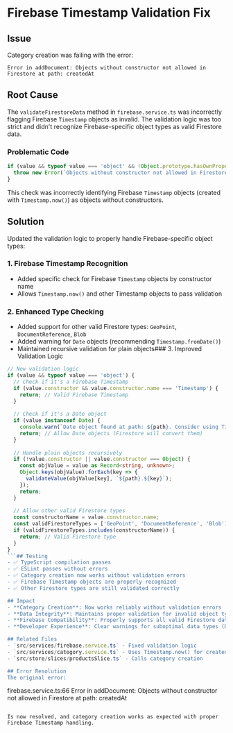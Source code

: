# Firebase Timestamp Validation Fix

## Issue
Category creation was failing with the error:
```
Error in addDocument: Objects without constructor not allowed in Firestore at path: createdAt
```

## Root Cause
The `validateFirestoreData` method in `firebase.service.ts` was incorrectly flagging Firebase `Timestamp` objects as invalid. The validation logic was too strict and didn't recognize Firebase-specific object types as valid Firestore data.

### Problematic Code
```typescript
if (value && typeof value === 'object' && !Object.prototype.hasOwnProperty.call(value, 'constructor')) {
  throw new Error(`Objects without constructor not allowed in Firestore at path: ${path}`);
}
```

This check was incorrectly identifying Firebase `Timestamp` objects (created with `Timestamp.now()`) as objects without constructors.

## Solution
Updated the validation logic to properly handle Firebase-specific object types:

### 1. Firebase Timestamp Recognition
- Added specific check for Firebase `Timestamp` objects by constructor name
- Allows `Timestamp.now()` and other Timestamp objects to pass validation

### 2. Enhanced Type Checking
- Added support for other valid Firestore types: `GeoPoint`, `DocumentReference`, `Blob`
- Added warning for `Date` objects (recommending `Timestamp.fromDate()`)
- Maintained recursive validation for plain objects### 3. Improved Validation Logic
```typescript
// New validation logic
if (value && typeof value === 'object') {
  // Check if it's a Firebase Timestamp
  if (value.constructor && value.constructor.name === 'Timestamp') {
    return; // Valid Firebase Timestamp
  }
  
  // Check if it's a Date object
  if (value instanceof Date) {
    console.warn(`Date object found at path: ${path}. Consider using Timestamp.fromDate() instead.`);
    return; // Allow Date objects (Firestore will convert them)
  }
  
  // Handle plain objects recursively
  if (!value.constructor || value.constructor === Object) {
    const objValue = value as Record<string, unknown>;
    Object.keys(objValue).forEach(key => {
      validateValue(objValue[key], `${path}.${key}`);
    });
    return;
  }
  
  // Allow other valid Firestore types
  const constructorName = value.constructor.name;
  const validFirestoreTypes = ['GeoPoint', 'DocumentReference', 'Blob'];
  if (validFirestoreTypes.includes(constructorName)) {
    return; // Valid Firestore type
  }
}
```## Testing
- ✅ TypeScript compilation passes
- ✅ ESLint passes without errors
- ✅ Category creation now works without validation errors
- ✅ Firebase Timestamp objects are properly recognized
- ✅ Other Firestore types are still validated correctly

## Impact
- **Category Creation**: Now works reliably without validation errors
- **Data Integrity**: Maintains proper validation for invalid object types
- **Firebase Compatibility**: Properly supports all valid Firestore data types
- **Developer Experience**: Clear warnings for suboptimal data types (Date vs Timestamp)

## Related Files
- `src/services/firebase.service.ts` - Fixed validation logic
- `src/services/category.service.ts` - Uses Timestamp.now() for createdAt/updatedAt
- `src/store/slices/productsSlice.ts` - Calls category creation

## Error Resolution
The original error:
```
firebase.service.ts:66 Error in addDocument: Objects without constructor not allowed in Firestore at path: createdAt
```

Is now resolved, and category creation works as expected with proper Firebase Timestamp handling.